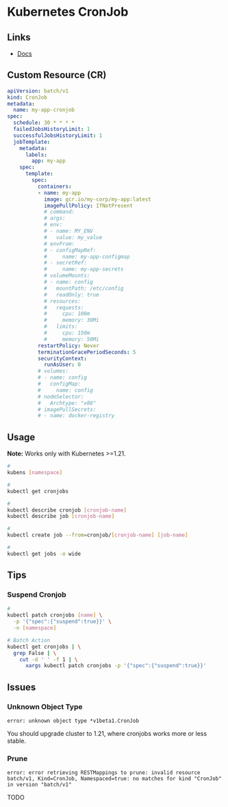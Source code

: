 # Kubernetes CronJob

## Links

- [Docs](https://kubernetes.io/docs/concepts/workloads/controllers/cron-jobs/)

## Custom Resource (CR)

```yaml
apiVersion: batch/v1
kind: CronJob
metadata:
  name: my-app-cronjob
spec:
  schedule: 30 * * * *
  failedJobsHistoryLimit: 1
  successfulJobsHistoryLimit: 1
  jobTemplate:
    metadata:
      labels:
        app: my-app
    spec:
      template:
        spec:
          containers:
          - name: my-app
            image: gcr.io/my-corp/my-app:latest
            imagePullPolicy: IfNotPresent
            # command:
            # args:
            # env:
            # - name: MY_ENV
            #   value: my_value
            # envFrom:
            # - configMapRef:
            #     name: my-app-configmap
            # - secretRef:
            #     name: my-app-secrets
            # volumeMounts:
            # - name: config
            #   mountPath: /etc/config
            #   readOnly: true
            # resources:
            #   requests:
            #     cpu: 100m
            #     memory: 30Mi
            #   limits:
            #     cpu: 150m
            #     memory: 50Mi
          restartPolicy: Never
          terminationGracePeriodSeconds: 5
          securityContext:
            runAsUser: 0
          # volumes:
          # - name: config
          #   configMap:
          #     name: config
          # nodeSelector:
          #   Archtype: "x86"
          # imagePullSecrets:
          # - name: docker-registry
```

## Usage

**Note:** Works only with Kubernetes >=1.21.

```sh
#
kubens [namespace]

#
kubectl get cronjobs

#
kubectl describe cronjob [cronjob-name]
kubectl describe job [cronjob-name]

#
kubectl create job --from=cronjob/[cronjob-name] [job-name]

#
kubectl get jobs -o wide
```

## Tips

### Suspend Cronjob

```sh
#
kubectl patch cronjobs [name] \
  -p '{"spec":{"suspend":true}}' \
  -n [namespace]

# Batch Action
kubectl get cronjobs | \
  grep False | \
    cut -d ' ' -f 1 | \
      xargs kubectl patch cronjobs -p '{"spec":{"suspend":true}}'
```

## Issues

### Unknown Object Type

```log
error: unknown object type *v1beta1.CronJob
```

You should upgrade cluster to 1.21, where cronjobs works more or less stable.

### Prune

```log
error: error retrieving RESTMappings to prune: invalid resource batch/v1, Kind=CronJob, Namespaced=true: no matches for kind "CronJob" in version "batch/v1"
```

TODO
